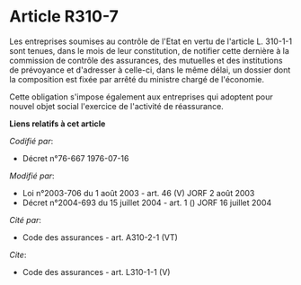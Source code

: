 # Article R310-7

Les entreprises soumises au contrôle de l'Etat en vertu de l'article L. 310-1-1 sont tenues, dans le mois de leur
constitution, de notifier cette dernière à la commission de contrôle des assurances, des mutuelles et des institutions de
prévoyance et d'adresser à celle-ci, dans le même délai, un dossier dont la composition est fixée par arrêté du ministre
chargé de l'économie.

Cette obligation s'impose également aux entreprises qui adoptent pour nouvel objet social l'exercice de l'activité de
réassurance.

**Liens relatifs à cet article**

_Codifié par_:

  - Décret n°76-667 1976-07-16

_Modifié par_:

  - Loi n°2003-706 du 1 août 2003 - art. 46 (V) JORF 2 août 2003
  - Décret n°2004-693 du 15 juillet 2004 - art. 1 () JORF 16 juillet 2004

_Cité par_:

  - Code des assurances - art. A310-2-1 (VT)

_Cite_:

  - Code des assurances - art. L310-1-1 (V)
